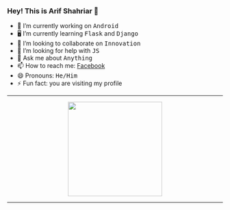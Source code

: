  
### Hey! This is Arif Shahriar 👋

<!--
**Arif-Shahriar028/Arif-Shahriar028** is a ✨ _special_ ✨ repository because its `README.md` (this file) appears on your GitHub profile.


Here are some ideas to get you started:
-->

- 📱 I’m currently working on <kbd>Android</kbd>
- 🖥 I’m currently learning <kbd>Flask</kbd> and <kbd>Django</kbd>
- 👯 I’m looking to collaborate on <kbd>Innovation</kbd>
- 🤔 I’m looking for help with <kbd>JS</kbd>
- 💬 Ask me about <kbd>Anything</kbd>
- 📫 How to reach me: <a href= "https://www.facebook.com/arifshahriar.profile" target="_blank" rel="noopener noreferrer">Facebook</a>
- 😄 Pronouns: <kbd>He/Him</kbd>
- ⚡ Fun fact: you are visiting my profile

<hr>

<p align = "center">
<img height = "220" src= "https://github-readme-stats.vercel.app/api?username=Arif-Shahriar028&&show_icons=true&title_color=ffffff&icon_color=bb2acf&text_color=daf7dc&bg_color=151515">
 </p>
 
 <hr>
<!--
 <p align="center">
  <img src = "https://gpvc.arturio.dev/arif-shahriar028">
 </p>
-->

